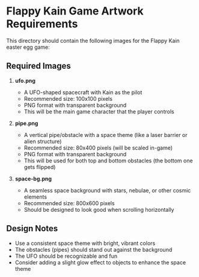 # Flappy Kain Game Artwork Requirements

This directory should contain the following images for the Flappy Kain easter egg game:

## Required Images

1. **ufo.png**
   - A UFO-shaped spacecraft with Kain as the pilot
   - Recommended size: 100x100 pixels
   - PNG format with transparent background
   - This will be the main game character that the player controls

2. **pipe.png**
   - A vertical pipe/obstacle with a space theme (like a laser barrier or alien structure)
   - Recommended size: 80x400 pixels (will be scaled in-game)
   - PNG format with transparent background
   - This will be used for both top and bottom obstacles (the bottom one gets flipped)

3. **space-bg.png**
   - A seamless space background with stars, nebulae, or other cosmic elements
   - Recommended size: 800x600 pixels
   - Should be designed to look good when scrolling horizontally

## Design Notes
- Use a consistent space theme with bright, vibrant colors
- The obstacles (pipes) should stand out against the background
- The UFO should be recognizable and fun
- Consider adding a slight glow effect to objects to enhance the space theme 
